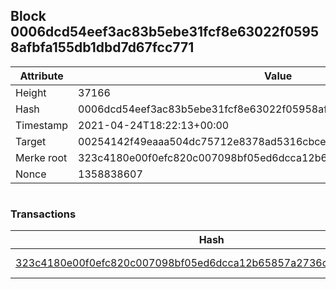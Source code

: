 ## Block 0006dcd54eef3ac83b5ebe31fcf8e63022f05958afbfa155db1dbd7d67fcc771

Attribute | Value
--- | ---
Height | 37166
Hash | 0006dcd54eef3ac83b5ebe31fcf8e63022f05958afbfa155db1dbd7d67fcc771
Timestamp | 2021-04-24T18:22:13+00:00
Target | 00254142f49eaaa504dc75712e8378ad5316cbcead634704b3734b6271167cc4
Merke root | 323c4180e00f0efc820c007098bf05ed6dcca12b65857a2736c3fb4e8b6b2434
Nonce | 1358838607

```

```

### Transactions

Hash | Amount
--- | ---
[323c4180e00f0efc820c007098bf05ed6dcca12b65857a2736c3fb4e8b6b2434](323c4180e00f0efc820c007098bf05ed6dcca12b65857a2736c3fb4e8b6b2434.md) | 10.00000000 SKEPTI 
